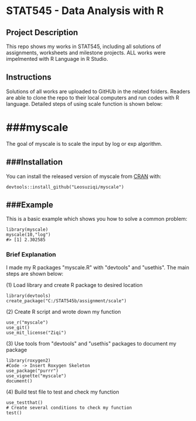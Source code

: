# STAT545 - Data Analysis with R

## Project Description

This repo shows my works in STAT545, including all solutions of assignments, worksheets and milestone projects. ALL works were impelmented with R Language in R Studio.

## Instructions
Solutions of all works are uploaded to GitHUb in the related folders. Readers are able to clone the repo to their local computers and run codes with R language. Detailed steps of using scale function is shown below:


###myscale
=======

<!-- badges: start -->
<!-- badges: end -->

The goal of myscale is to scale the input by log or exp algorithm.

###Installation
------------

You can install the released version of myscale from
[CRAN](https://CRAN.R-project.org) with:

    devtools::install_github("Leosuziqi/myscale")

###Example
-------

This is a basic example which shows you how to solve a common problem:

    library(myscale)
    myscale(10,"log")
    #> [1] 2.302585


### Brief Explanation

I made my R packages "myscale.R" with "devtools" and "usethis". The main steps are shown below:

(1) Load library and create R package to desired location
```{r}
library(devtools)
create_package("C:/STAT545b/assignment/scale")
```

(2) Create R script and wrote down my function
```{r}
use_r("myscale")
use_git()
use_mit_license("Ziqi")
```

(3) Use tools from "devtools" and "usethis" packages to document my package
```{r}
library(roxygen2)
#Code -> Insert Roxygen Skeleton
use_package("purrr")
use_vignette("myscale")
document()
```

(4) Build test file to test and check my function
```{r}
use_testthat()
# Create several conditions to check my function
test()
```



